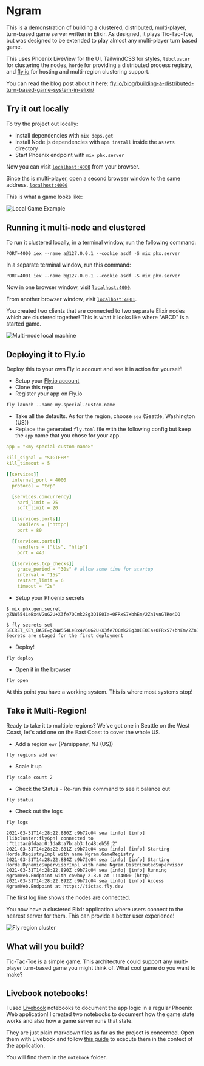 # Ngram

This is a demonstration of building a clustered, distributed, multi-player, turn-based game server written in Elixir. As designed, it plays Tic-Tac-Toe, but was designed to be extended to play almost any multi-player turn based game.

This uses Phoenix LiveView for the UI, TailwindCSS for styles, `libcluster` for clustering the nodes, `horde` for providing a distributed process registry, and [fly.io](https://fly.io) for hosting and multi-region clustering support.

You can read the blog post about it here: [fly.io/blog/building-a-distributed-turn-based-game-system-in-elixir/](https://fly.io/blog/building-a-distributed-turn-based-game-system-in-elixir/)

## Try it out locally

To try the project out locally:

  * Install dependencies with `mix deps.get`
  * Install Node.js dependencies with `npm install` inside the `assets` directory
  * Start Phoenix endpoint with `mix phx.server`

Now you can visit [`localhost:4000`](http://localhost:4000) from your browser.

Since ths is multi-player, open a second browser window to the same address. [`localhost:4000`](http://localhost:4000)

This is what a game looks like:

![Local Game Example](images/Local_playing.gif)

## Running it multi-node and clustered

To run it clustered locally, in a terminal window, run the following command:

```
PORT=4000 iex --name a@127.0.0.1 --cookie asdf -S mix phx.server
```

In a separate terminal window, run this command:

```
PORT=4001 iex --name b@127.0.0.1 --cookie asdf -S mix phx.server
```

Now in one browser window, visit [`localhost:4000`](http://localhost:4000).

From another browser window, visit [`localhost:4001`](http://localhost:4001).

You created two clients that are connected to two separate Elixir nodes which are clustered together! This is what it looks like where "ABCD" is a started game.

![Multi-node local machine](images/home-computer-multi-node.png)

## Deploying it to Fly.io

Deploy this to your own Fly.io account and see it in action for yourself!

- Setup your [Fly.io account](https://fly.io/docs/hands-on/start/)
- Clone this repo
- Register your app on Fly.io

```
fly launch --name my-special-custom-name
```

- Take all the defaults. As for the region, choose `sea` (Seattle, Washington (US))
- Replace the generated `fly.toml` file with the following config but keep the `app` name that you chose for your app.

```yaml
app = "<my-special-custom-name>"

kill_signal = "SIGTERM"
kill_timeout = 5

[[services]]
  internal_port = 4000
  protocol = "tcp"

  [services.concurrency]
    hard_limit = 25
    soft_limit = 20

  [[services.ports]]
    handlers = ["http"]
    port = 80

  [[services.ports]]
    handlers = ["tls", "http"]
    port = 443

  [[services.tcp_checks]]
    grace_period = "30s" # allow some time for startup
    interval = "15s"
    restart_limit = 6
    timeout = "2s"
```

- Setup your Phoenix secrets

```
$ mix phx.gen.secret
gZNW554LeBx4VGuG2U+X3fe7OCmk28g3OIE0Ia+OFRxS7+bhEm/2ZnIvnGTRo4DO

$ fly secrets set SECRET_KEY_BASE=gZNW554LeBx4VGuG2U+X3fe7OCmk28g3OIE0Ia+OFRxS7+bhEm/2ZnIvnGTRo4DO
Secrets are staged for the first deployment
```

- Deploy!

```
fly deploy
```

- Open it in the browser

```
fly open
```

At this point you have a working system. This is where most systems stop!

## Take it Multi-Region!

Ready to take it to multiple regions? We've got one in Seattle on the West Coast, let's add one on the East Coast to cover the whole US.

- Add a region `ewr` (Parsippany, NJ (US))

```
fly regions add ewr
```

- Scale it up

```
fly scale count 2
```

- Check the Status - Re-run this command to see it balance out

```
fly status
```

- Check out the logs

```
fly logs

2021-03-31T14:28:22.880Z c9b72c04 sea [info] [info] [libcluster:fly6pn] connected to :"tictac@fdaa:0:1da8:a7b:ab3:1c48:eb59:2"
2021-03-31T14:28:22.881Z c9b72c04 sea [info] [info] Starting Horde.RegistryImpl with name Ngram.GameRegistry
2021-03-31T14:28:22.884Z c9b72c04 sea [info] [info] Starting Horde.DynamicSupervisorImpl with name Ngram.DistributedSupervisor
2021-03-31T14:28:22.890Z c9b72c04 sea [info] [info] Running NgramWeb.Endpoint with cowboy 2.8.0 at :::4000 (http)
2021-03-31T14:28:22.892Z c9b72c04 sea [info] [info] Access NgramWeb.Endpoint at https://tictac.fly.dev
```

The first log line shows the nodes are connected.

You now have a clustered Elixir application where users connect to the nearest server for them. This can provide a better user experience!

![Fly region cluster](images/fly-region-cluster-eu.png)

## What will you build?

Tic-Tac-Toe is a simple game. This architecture could support any multi-player turn-based game you might think of. What cool game do you want to make?

## Livebook notebooks!

I used [Livebook](https://github.com/elixir-nx/livebook) notebooks to document the app logic in a regular Phoenix Web application! I created two notebooks to document how the game state works and also how a game server runs that state.

They are just plain markdown files as far as the project is concerned. Open them with Livebook and follow [this guide](https://fly.io/blog/livebook-for-app-documentation/) to execute them in the context of the application.

You will find them in the `notebook` folder.